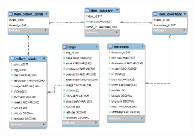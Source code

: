 <div align="center">
  <img
    src="./.github/findonation.png"
    alt="Diagram of FinDonation database"
    title="Diagram of FinDonation database"
  />
</div>
